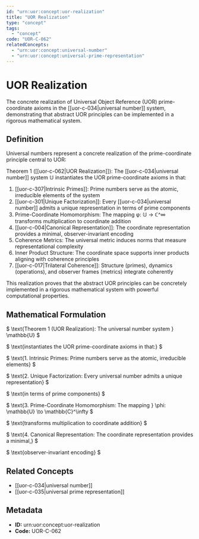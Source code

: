 ```yaml
---
id: "urn:uor:concept:uor-realization"
title: "UOR Realization"
type: "concept"
tags:
  - "concept"
code: "UOR-C-062"
relatedConcepts:
  - "urn:uor:concept:universal-number"
  - "urn:uor:concept:universal-prime-representation"
---
```


# UOR Realization

The concrete realization of Universal Object Reference (UOR) prime-coordinate axioms in the [[uor-c-034|universal number]] system, demonstrating that abstract UOR principles can be implemented in a rigorous mathematical system.

## Definition

Universal numbers represent a concrete realization of the prime-coordinate principle central to UOR:

Theorem 1 ([[uor-c-062|UOR Realization]]): The [[uor-c-034|universal number]] system 𝕌 instantiates the UOR prime-coordinate axioms in that:

1. [[uor-c-307|Intrinsic Primes]]: Prime numbers serve as the atomic, irreducible elements of the system
2. [[uor-c-301|Unique Factorization]]: Every [[uor-c-034|universal number]] admits a unique representation in terms of prime components
3. Prime-Coordinate Homomorphism: The mapping φ: 𝕌 → ℂ^∞ transforms multiplication to coordinate addition
4. [[uor-c-004|Canonical Representation]]: The coordinate representation provides a minimal, observer-invariant encoding
5. Coherence Metrics: The universal metric induces norms that measure representational complexity
6. Inner Product Structure: The coordinate space supports inner products aligning with coherence principles
7. [[uor-c-017|Trilateral Coherence]]: Structure (primes), dynamics (operations), and observer frames (metrics) integrate coherently

This realization proves that the abstract UOR principles can be concretely implemented in a rigorous mathematical system with powerful computational properties.

## Mathematical Formulation

$
\text{Theorem 1 (UOR Realization): The universal number system } \mathbb{U}
$

$
\text{instantiates the UOR prime-coordinate axioms in that:}
$

$
\text{1. Intrinsic Primes: Prime numbers serve as the atomic, irreducible elements}
$

$
\text{2. Unique Factorization: Every universal number admits a unique representation}
$

$
\text{in terms of prime components}
$

$
\text{3. Prime-Coordinate Homomorphism: The mapping } \phi: \mathbb{U} \to \mathbb{C}^\infty
$

$
\text{transforms multiplication to coordinate addition}
$

$
\text{4. Canonical Representation: The coordinate representation provides a minimal,}
$

$
\text{observer-invariant encoding}
$

## Related Concepts

- [[uor-c-034|universal number]]
- [[uor-c-035|universal prime representation]]

## Metadata

- **ID:** urn:uor:concept:uor-realization
- **Code:** UOR-C-062

